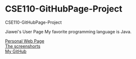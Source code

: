 # CSE110-GitHubPage-Project
CSE110-GitHubPage-Project

Jiawei's User Page
My favorite programming language is Java.

[Personal Web Page](https://soulcoder3.github.io/CSE110-GitHubPage-Project/)  
[The screenshorts](./screenshots/)  
[My GitHub](https://github.com/SoulCoder3)  
